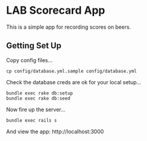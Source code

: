 # LAB Scorecard App

This is a simple app for recording scores on beers.

## Getting Set Up

Copy config files...

    cp config/database.yml.sample config/database.yml

Check the database creds are ok for your local setup...

    bundle exec rake db:setup
    bundle exec rake db:seed

Now fire up the server...

    bundle exec rails s

And view the app: http://localhost:3000
